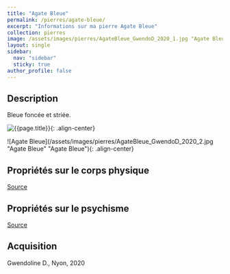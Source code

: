 ```yaml
---
title: "Agate Bleue"
permalink: /pierres/agate-bleue/
excerpt: "Informations sur ma pierre Agate Bleue"
collection: pierres
image: /assets/images/pierres/AgateBleue_GwendoD_2020_1.jpg "Agate Bleue"
layout: single
sidebar:
  nav: "sidebar"
  sticky: true
author_profile: false
---
```


## Description
Bleue foncée et striée.

![{{page.title}}]({{page.image}} "Agate Bleue"){: .align-center}

![Agate Bleue](/assets/images/pierres/AgateBleue_GwendoD_2020_2.jpg "Agate Bleue" "Agate Bleue"){: .align-center}

## Propriétés sur le corps physique


[Source](https://)


## Propriétés sur le psychisme


[Source](https://)

## Acquisition
Gwendoline D., Nyon, 2020
